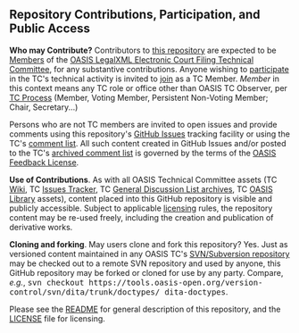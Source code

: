 <div>
<h2>Repository Contributions, Participation, and Public Access</h2>

<p><b>Who may Contribute?</b> Contributors to <a href="https://github.com/oasis-tcs/legalxml-courtfiling-5.0-bouml/">this repository</a> are expected to be <a href="https://www.oasis-open.org/policies-guidelines/tc-process#dMember">Members</a> of the
<a href="https://www.oasis-open.org/committees/legalxml-courtfiling/">OASIS LegalXML Electronic Court Filing Technical Committee</a>, for any
substantive contributions.  Anyone wishing to <a href="https://www.oasis-open.org/org/faq#committee-participation">participate</a>
in the TC's technical activity is invited to <a href="https://www.oasis-open.org/committees/join">join</a> as a TC Member.
<i>Member</i> in this context means any TC role or office other than OASIS TC Observer, per
<a href="https://www.oasis-open.org/policies-guidelines/tc-process#membership">TC Process</a>
(Member, Voting Member, Persistent Non-Voting Member; Chair, Secretary...)</p>

<p>Persons who are not TC members are invited to open issues and provide comments using this repository's <a href="https://github.com/oasis-tcs/legalxml-courtfiling-5.0-bouml/issues/new">GitHub Issues</a> tracking facility or using the
TC's <a href="https://www.oasis-open.org/committees/comments/index.php?wg_abbrev=legalxml-courtfiling">comment list</a>.  All such content created in GitHub Issues and/or posted to the TC's <a href="https://lists.oasis-open.org/archives/legalxml-courtfiling/">archived comment list</a> is governed by the terms of the <a href="https://www.oasis-open.org/policies-guidelines/ipr#appendixa">OASIS Feedback License</a>.</p>

<p><b>Use of Contributions</b>.  As with all OASIS Technical Committee assets (TC <a href="https://wiki.oasis-open.org/">Wiki</a>, TC <a href="https://issues.oasis-open.org/secure/Dashboard.jspa">Issues Tracker</a>, TC <a href="https://lists.oasis-open.org/archives/">General Discussion List archives</a>, TC <a href="http://docs.oasis-open.org/">OASIS Library</a> assets), content placed into this GitHub repository is visible and publicly accessible.  Subject to applicable <a href="https://github.com/oasis-tcs/legalxml-courtfiling-5.0-bouml/blob/master/LICENSE.md">licensing</a> rules, the repository content may be re-used freely, including the creation and publication of derivative works.</p>

<p><b>Cloning and forking</b>. May users clone and fork this repository?  Yes. Just as versioned content maintained in any OASIS TC's <a href="https://tools.oasis-open.org/version-control/browse/">SVN/Subversion repository</a> may be checked out to a remote SVN repository and used by anyone, this GitHub repository may be forked or cloned for use by any party.  Compare, <i>e.g.</i>, <tt>svn checkout https://tools.oasis-open.org/version-control/svn/dita/trunk/doctypes/ dita-doctypes</tt>.</p>

<p>Please see the <a href="https://github.com/oasis-tcs/legalxml-courtfiling-5.0-bouml/blob/master/README.md">README</a> for general description of this repository, and the <a href="https://github.com/oasis-tcs/legalxml-courtfiling-5.0-bouml/blob/master/LICENSE.md">LICENSE</a> file for licensing.</p>
</div>

